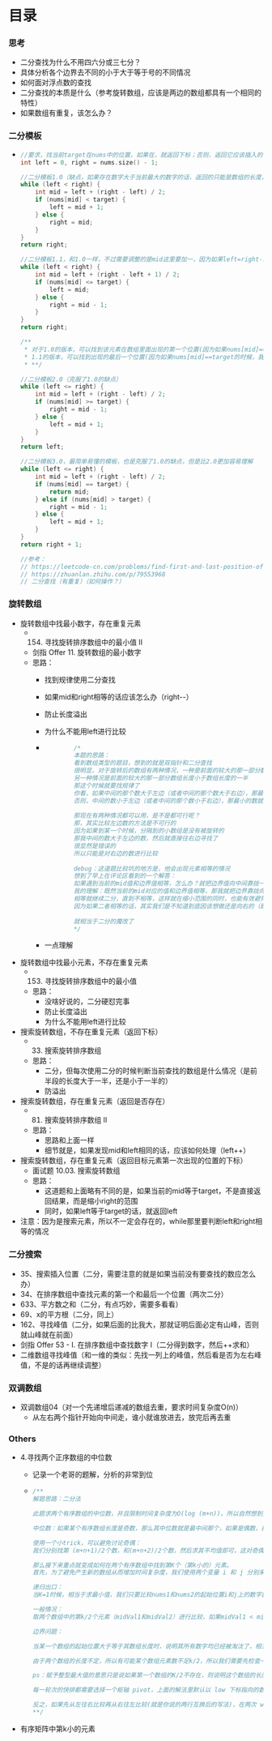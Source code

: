# 目录

### 思考

- 二分查找为什么不用四六分或三七分？
- 具体分析各个边界去不同的小于大于等于号的不同情况
- 如何面对浮点数的查找
- 二分查找的本质是什么（参考旋转数组，应该是两边的数组都具有一个相同的特性）
- 如果数组有重复，该怎么办？





### 二分模板

- ```cpp
  //要求，找当前target在nums中的位置，如果在，就返回下标；否则，返回它应该插入的位置
  int left = 0, right = nums.size() - 1;
  
  //二分模板1.0（缺点，如果存在数字大于当前最大的数字的话，返回的只能是数组的长度，而不是该元素应该插入的位置；但如果是小于最大的数，但是又不在里面的话，就可以返回该元素应该插入的位置）
  while (left < right) {
      int mid = left + (right - left) / 2;
      if (nums[mid] < target) {
          left = mid + 1;
      } else {
          right = mid;
      }
  }
  return right;
  
  //二分模板1.1，和1.0一样，不过需要调整的是mid这里要加一，因为如果left=right-1，那么left=mid的时候，就会无限循环，走不出去了（和1.0一样的缺点）
  while (left < right) {
      int mid = left + (right - left + 1) / 2;
      if (nums[mid] <= target) {
          left = mid;
      } else {
          right = mid - 1;
      }
  }
  return right;
  
  /**
   * 对于1.0的版本，可以找到该元素在数组里面出现的第一个位置(因为如果nums[mid]==target的时候，我们查询的是左边的区间，这样不断地找，就可以找到第一次出现的位置)
   * 1.1的版本，可以找到出现的最后一个位置(因为如果nums[mid]==target的时候，我们选择的是查询右边的区间，这样不断地找，就可以找到它出现地最后一次地位置)
   * **/
  
  //二分模板2.0（克服了1.0的缺点）
  while (left <= right) {
      int mid = left + (right - left) / 2;
      if (nums[mid] >= target) {
          right = mid - 1;
      } else {
          left = mid + 1;
      }
  }
  return left;
  
  //二分模板3.0，最简单易懂的模板，也是克服了1.0的缺点，但是比2.0更加容易理解
  while (left <= right) {
      int mid = left + (right - left) / 2;
      if (nums[mid] == target) {
          return mid;
      } else if (nums[mid] > target) {
          right = mid - 1;
      } else {
          left = mid + 1;
      }
  }
  return right + 1;
  
  //参考：
  // https://leetcode-cn.com/problems/find-first-and-last-position-of-element-in-sorted-array/solution/tu-jie-er-fen-zui-qing-xi-yi-dong-de-jia-ddvc/
  // https://zhuanlan.zhihu.com/p/79553968
  // 二分查找（有重复）（如何操作？）
  ```





### 旋转数组

- 旋转数组中找最小数字，存在重复元素
  - 154. 寻找旋转排序数组中的最小值 II
  - 剑指 Offer 11. 旋转数组的最小数字
  - 思路：
    - 找到规律使用二分查找
    
    - 如果mid和right相等的话应该怎么办（right--）
    
    - 防止长度溢出
    
    - 为什么不能用left进行比较
    
    - ```cpp
              /*
              本题的思路：
              看到数组类型的题目，想到的就是双指针和二分查找
              很明显，对于旋转后的数组有两种情况，一种是前面的较大的那一部分数组长度大于数组长度的一半
              另一种情况是前面的较大的那一部分数组长度小于数组长度的一半
              那这个时候就要找规律了
              你看，如果中间的那个数大于左边（或者中间的那个数大于右边），那最小的数就在右边，对于第一种情况
              否则，中间的数小于左边（或者中间的那个数小于右边），那最小的数就在左边，对应第二种情况
        
              那现在有两种情况都可以用，是不是都可行呢？
              那，其实比较左边数的方法是不可行的
              因为如果到某一个时候，分隔到的小数组是没有被旋转的
              那我中间的数大于左边的数，然后就直接往右边寻找了
              很显然是错误的
              所以只能是对右边的数进行比较
        
              debug：这道题比较坑的地方是，他会出现元素相等的情况
              想到了早上在评论区看到的一个解答：
              如果遇到当前的mid值和边界值相等，怎么办？就把边界值向中间靠拢一个单位
              我的理解：既然当前的mid对应的值和边界值相等，那我就把边界靠拢向中间，然后再来一次二分
              相等就继续二分，直到不相等，这样就在缩小范围的同时，也能有效避免因为相同元素导致递归结果错误
              因为如果二者相等的话，其实我们是不知道到底因该想做还是向右的（即第一种情况或者第二种情况都会发生）
        
              就相当于二分的魔改了
              */
      ```
    
    - 一点理解
- 旋转数组中找最小元素，不存在重复元素
  - 153. 寻找旋转排序数组中的最小值
  - 思路：
    - 没啥好说的，二分硬怼完事
    - 防止长度溢出
    - 为什么不能用left进行比较
- 搜索旋转数组，不存在重复元素（返回下标）
  - 33. 搜索旋转排序数组
  - 思路：
    - 二分，但每次使用二分的时候判断当前查找的数组是什么情况（是前半段的长度大于一半，还是小于一半的）
    - 防溢出
- 搜索旋转数组，存在重复元素（返回是否存在）
  - 81. 搜索旋转排序数组 II
  - 思路：
    - 思路和上面一样
    - 细节就是，如果发现mid和left相同的话，应该如何处理（left++）
- 搜索旋转数组，存在重复元素（返回目标元素第一次出现的位置的下标）
  - 面试题 10.03. 搜索旋转数组
  - 思路：
    - 这道题和上面略有不同的是，如果当前的mid等于target，不是直接返回结果，而是缩小right的范围
    - 同时，如果left等于target的话，就返回left
- 注意：因为是搜索元素，所以不一定会存在的，while那里要判断left和right相等的情况





### 二分搜索

- 35、搜索插入位置（二分，需要注意的就是如果当前没有要查找的数应怎么办）
- 34、在排序数组中查找元素的第一个和最后一个位置（两次二分）
- 633、平方数之和（二分，有点巧妙，需要多看看）
- 69、x的平方根（二分，同上）
- 162、寻找峰值（二分，如果后面的比我大，那就证明后面必定有山峰，否则就山峰就在前面）
- 剑指 Offer 53 - I. 在排序数组中查找数字 I（二分得到数字，然后++求和）
- 二维数组寻找峰值（和一维的类似：先找一列上的峰值，然后看是否为左右峰值，不是的话再继续调整）





### 双调数组

- 双调数组04（对一个先递增后递减的数组去重，要求时间复杂度O(n)）
  - 从左右两个指针开始向中间走，谁小就谁放进去，放完后再去重





### Others

- 4.寻找两个正序数组的中位数

  - 记录一个老哥的题解，分析的非常到位

  - ```cpp
    /**
    解题思路：二分法
    
    此题求两个有序数组的中位数，并且限制时间复杂度为O(log (m+n))，所以自然想到要用二分法求解。
    
    中位数：如果某个有序数组长度是奇数，那么其中位数就是最中间那个，如果是偶数，那么就是最中间两个数字的平均值。这里对于两个有序数组也是一样的，假设两个有序数组的长度分别为m和n，由于两个数组长度之和m+n的奇偶不确定，因此需要分情况来讨论，对于奇数的情况，直接找到最中间的数即可，偶数的话需要求最中间两个数的平均值。
    
    使用一个小trick，可以避免讨论奇偶：
    我们分别找第 (m+n+1)/2个数，和(m+n+2)/2个数，然后求其平均值即可，这对奇偶数均适用。假如 m+n 为奇数的话，那么其实 (m+n+1) / 2 和 (m+n+2) / 2 的值相等，相当于两个相同的数字相加再除以2，还是其本身。
    
    那么接下来重点就变成如何在两个有序数组中找到第K个（第k小的）元素。
    首先，为了避免产生新的数组从而增加时间复杂度，我们使用两个变量 i 和 j 分别来标记数组nums1和nums2的起始位置。
    
    递归出口：
    当K=1时候，相当于求最小值，我们只要比较nums1和nums2的起始位置i和j上的数字就可以了。
    
    一般情况：
    取两个数组中的第k/2个元素（midVal1和midVal2）进行比较，如果midVal1 < midVal2，则说明数组1中的前k/2个元素不可能成为第k个元素的候选，所以将数组1中的前k/2个元素去掉，作为新数组和数组2求第k-k/2小的元素，因为我们把前k/2个元素去掉了，所以相应的k值也应该减少k/2。midVal1 > midVal2的情况亦然。
    
    边界问题：
    
    当某一个数组的起始位置大于等于其数组长度时，说明其所有数字均已经被淘汰了，相当于一个空数组了，那么实际上就变成了在另一个数组中找数字，直接就可以找出来了。
    
    由于两个数组的长度不定，所以有可能某个数组元素数不足k/2，所以我们需要先检查一下，数组中到底存不存在第K/2个数字，如果存在就取出来，否则就赋值上一个整型最大值，这样肯定会大于另一个数组的第k/2个元素，从而把另一个数组的前k/2个元素淘汰。
    
    ps：赋予整型最大值的意思只是说如果第一个数组的K/2不存在，则说明这个数组的长度小于K/2，那么另外一个数组的前K/2个我们是肯定不要的。例如，加入第一个数组长度是2，第二个数组长度是12，则K为7，K/2为3，因为第一个数组长度小于3，则无法判断中位数是否在其中，而第二个数组的前3个肯定不是中位数！
    
    每一轮次的快排都需要选择一个枢轴 pivot，上面的解法里默认以 low 下标指向的数组元素作为枢轴，也就是每次排序都以最左边的第一个元素作为枢轴，这时候比较的顺序就必须先从右往左比较再从左往右比较，如此才能保证每一轮次的快排都能让比枢轴小的元素被换到了枢轴左边，比枢轴大的元素被换到了枢轴右边。
    
    反之，如果先从左往右比较再从右往左比较(就是你说的两行互换后的写法)，在两次 while 结束后 i 和 j 碰面的位置对应的数组元素必定大于枢轴，之后 swap 的时候就会把大元素与枢轴进行 swap，这样就无法保证枢轴两侧左小右大的结果了
    **/
    ```

- 有序矩阵中第k小的元素

